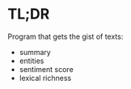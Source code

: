 # TL;DR

Program that gets the gist of texts:
- summary
- entities
- sentiment score
- lexical richness
